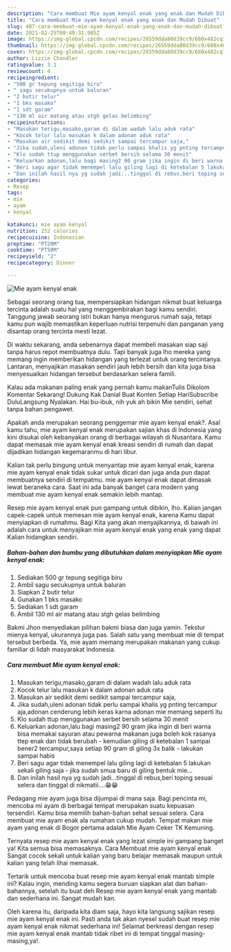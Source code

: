 ```yaml
---
description: "Cara membuat Mie ayam kenyal enak yang enak dan Mudah Dibuat"
title: "Cara membuat Mie ayam kenyal enak yang enak dan Mudah Dibuat"
slug: 407-cara-membuat-mie-ayam-kenyal-enak-yang-enak-dan-mudah-dibuat
date: 2021-02-25T00:49:31.985Z
image: https://img-global.cpcdn.com/recipes/26559dda80d39cc9/680x482cq70/mie-ayam-kenyal-enak-foto-resep-utama.jpg
thumbnail: https://img-global.cpcdn.com/recipes/26559dda80d39cc9/680x482cq70/mie-ayam-kenyal-enak-foto-resep-utama.jpg
cover: https://img-global.cpcdn.com/recipes/26559dda80d39cc9/680x482cq70/mie-ayam-kenyal-enak-foto-resep-utama.jpg
author: Lizzie Chandler
ratingvalue: 3.1
reviewcount: 4
recipeingredient:
- "500 gr tepung segitiga biru"
- " sagu secukupnya untuk baluran"
- "2 butir telur"
- "1 bks masako"
- "1 sdt garam"
- "130 ml air matang atau stgh gelas belimbing"
recipeinstructions:
- "Masukan terigu,masako,garam di dalam wadah lalu aduk rata"
- "Kocok telur lalu masukan k dalam adonan aduk rata"
- "Masukan air sedikit demi sedikit sampai tercampur saja,"
- "Jika sudah,uleni adonan tidak perlu sampai khalis yg pnting tercampur aja,adonan cenderung lebih keras karna adonan mie memang seperti itu"
- "Klo sudah ttup menggunakan serbet bersih selama 30 menit"
- "Keluarkan adonan,lalu bagi masing2 90 gram jika ingin di beri warna bisa memakai sayuran atau pewarna makanan juga boleh kok rasanya ttep enak dan tidak berubah  kemudian giling di ketebalan 1 sampai bener2 tercampur,saya setiap 90 gram di giling 3x balik lakukan sampai habis"
- "Beri sagu agar tidak menempel lalu giling lagi di ketebalan 5 lakukan sekali giling saja jika sudah smua baru di giling bentuk mie..."
- "Dan inilah hasil nya yg sudah jadi...tinggal di rebus,beri toping sesuai selera dan tinggal di nikmatii....😁😁"
categories:
- Resep
tags:
- mie
- ayam
- kenyal

katakunci: mie ayam kenyal 
nutrition: 252 calories
recipecuisine: Indonesian
preptime: "PT20M"
cooktime: "PT50M"
recipeyield: "2"
recipecategory: Dinner

---
```



![Mie ayam kenyal enak](https://img-global.cpcdn.com/recipes/26559dda80d39cc9/680x482cq70/mie-ayam-kenyal-enak-foto-resep-utama.jpg)

Sebagai seorang orang tua, mempersiapkan hidangan nikmat buat keluarga tercinta adalah suatu hal yang menggembirakan bagi kamu sendiri. Tanggung jawab seorang istri bukan hanya mengurus rumah saja, tetapi kamu pun wajib memastikan keperluan nutrisi terpenuhi dan panganan yang disantap orang tercinta mesti lezat.

Di waktu  sekarang, anda sebenarnya dapat membeli masakan siap saji tanpa harus repot membuatnya dulu. Tapi banyak juga lho mereka yang memang ingin memberikan hidangan yang terlezat untuk orang tercintanya. Lantaran, menyajikan masakan sendiri jauh lebih bersih dan kita juga bisa menyesuaikan hidangan tersebut berdasarkan selera famili. 

Kalau ada makanan paling enak yang pernah kamu makanTulis Dikolom Komentar Sekarang! Dukung Kak Danial Buat Konten Setiap HariSubscribe DuluLangsung Nyalakan. Hai bu-ibuk, nih yuk ah bikin Mie sendiri, sehat tanpa bahan pengawet.

Apakah anda merupakan seorang penggemar mie ayam kenyal enak?. Asal kamu tahu, mie ayam kenyal enak merupakan sajian khas di Indonesia yang kini disukai oleh kebanyakan orang di berbagai wilayah di Nusantara. Kamu dapat memasak mie ayam kenyal enak kreasi sendiri di rumah dan dapat dijadikan hidangan kegemaranmu di hari libur.

Kalian tak perlu bingung untuk menyantap mie ayam kenyal enak, karena mie ayam kenyal enak tidak sukar untuk dicari dan juga anda pun dapat membuatnya sendiri di tempatmu. mie ayam kenyal enak dapat dimasak lewat beraneka cara. Saat ini ada banyak banget cara modern yang membuat mie ayam kenyal enak semakin lebih mantap.

Resep mie ayam kenyal enak pun gampang untuk dibikin, lho. Kalian jangan capek-capek untuk memesan mie ayam kenyal enak, karena Kamu dapat menyiapkan di rumahmu. Bagi Kita yang akan menyajikannya, di bawah ini adalah cara untuk menyajikan mie ayam kenyal enak yang enak yang dapat Kalian hidangkan sendiri.

<!--inarticleads1-->

##### Bahan-bahan dan bumbu yang dibutuhkan dalam menyiapkan Mie ayam kenyal enak:

1. Sediakan 500 gr tepung segitiga biru
1. Ambil  sagu secukupnya untuk baluran
1. Siapkan 2 butir telur
1. Gunakan 1 bks masako
1. Sediakan 1 sdt garam
1. Ambil 130 ml air matang atau stgh gelas belimbing


Bakmi Jhon menyediakan pilihan bakmi biasa dan juga yamin. Tekstur mienya kenyal, ukurannya juga pas. Salah satu yang membuat mie di tempat tersebut berbeda. Ya, mie ayam memang merupakan makanan yang cukup familiar di lidah masyarakat Indonesia. 

<!--inarticleads2-->

##### Cara membuat Mie ayam kenyal enak:

1. Masukan terigu,masako,garam di dalam wadah lalu aduk rata
1. Kocok telur lalu masukan k dalam adonan aduk rata
1. Masukan air sedikit demi sedikit sampai tercampur saja,
1. Jika sudah,uleni adonan tidak perlu sampai khalis yg pnting tercampur aja,adonan cenderung lebih keras karna adonan mie memang seperti itu
1. Klo sudah ttup menggunakan serbet bersih selama 30 menit
1. Keluarkan adonan,lalu bagi masing2 90 gram jika ingin di beri warna bisa memakai sayuran atau pewarna makanan juga boleh kok rasanya ttep enak dan tidak berubah -  kemudian giling di ketebalan 1 sampai bener2 tercampur,saya setiap 90 gram di giling 3x balik - lakukan sampai habis
1. Beri sagu agar tidak menempel lalu giling lagi di ketebalan 5 lakukan sekali giling saja - jika sudah smua baru di giling bentuk mie...
1. Dan inilah hasil nya yg sudah jadi...tinggal di rebus,beri toping sesuai selera dan tinggal di nikmatii....😁😁


Pedagang mie ayam juga bisa dijumpai di mana saja. Bagi pencinta mi, mencoba mi ayam di berbagai tempat merupakan suatu kepuasan tersendiri. Kamu bisa memilih bahan-bahan sehat sesuai selera. Cara membuat mie ayam enak ala rumahan cukup mudah. Tempat makan mie ayam yang enak di Bogor pertama adalah Mie Ayam Ceker TK Kemuning. 

Ternyata resep mie ayam kenyal enak yang lezat simple ini gampang banget ya! Kita semua bisa memasaknya. Cara Membuat mie ayam kenyal enak Sangat cocok sekali untuk kalian yang baru belajar memasak maupun untuk kalian yang telah lihai memasak.

Tertarik untuk mencoba buat resep mie ayam kenyal enak mantab simple ini? Kalau ingin, mending kamu segera buruan siapkan alat dan bahan-bahannya, setelah itu buat deh Resep mie ayam kenyal enak yang mantab dan sederhana ini. Sangat mudah kan. 

Oleh karena itu, daripada kita diam saja, hayo kita langsung sajikan resep mie ayam kenyal enak ini. Pasti anda tak akan nyesel sudah buat resep mie ayam kenyal enak nikmat sederhana ini! Selamat berkreasi dengan resep mie ayam kenyal enak mantab tidak ribet ini di tempat tinggal masing-masing,ya!.

